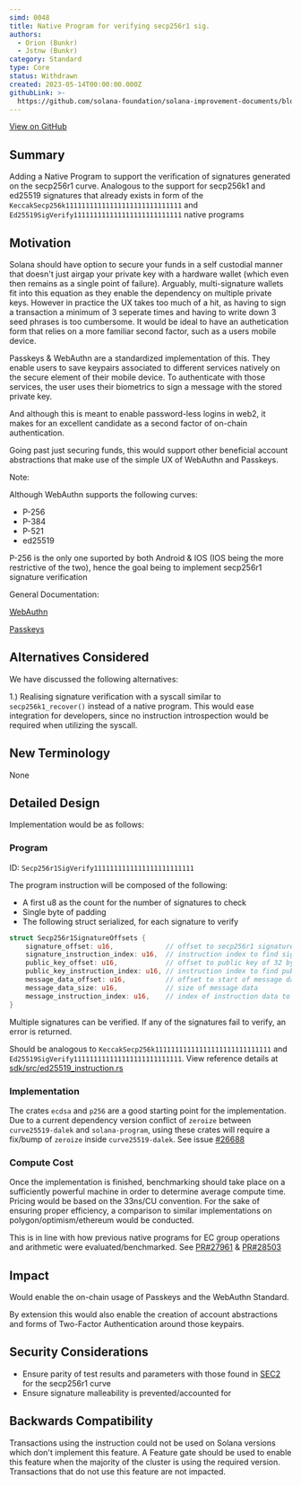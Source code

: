```yaml
---
simd: 0048
title: Native Program for verifying secp256r1 sig.
authors:
  - Orion (Bunkr)
  - Jstnw (Bunkr)
category: Standard
type: Core
status: Withdrawn
created: 2023-05-14T00:00:00.000Z
githubLink: >-
  https://github.com/solana-foundation/solana-improvement-documents/blob/main/proposals/0048-native-program-for-secp256r1-sigverify.md
---
```

[View on GitHub](https://github.com/solana-foundation/solana-improvement-documents/blob/main/proposals/0048-native-program-for-secp256r1-sigverify.md)


## Summary

Adding a Native Program to support the verification of signatures
generated on the secp256r1 curve.
Analogous to the support for secp256k1 and ed25519 signatures that already
exists in form of
the `KeccakSecp256k11111111111111111111111111111` and
`Ed25519SigVerify111111111111111111111111111`
native programs

## Motivation

Solana should have option to secure your funds in a self custodial manner that
doesn't just airgap your private key with a hardware wallet (which even then
remains as a single point of failure). Arguably, multi-signature wallets fit
into this equation as they enable the dependency on multiple private keys.
However in practice the UX takes too much of a hit, as having to sign a
transaction a minimum of 3 seperate times and having to write down 3 seed
phrases is too cumbersome. It would be ideal to have an authetication form that
relies on a more familiar second factor, such as a users mobile device.

Passkeys & WebAuthn are a standardized implementation of this. They enable users
to save keypairs associated to different services natively on the secure
element of their mobile device. To authenticate with those services, the user
uses their biometrics to sign a message with the stored private key.

And although this is meant to enable password-less logins in web2, it makes for
an excellent candidate as a second factor of on-chain authentication.

Going past just securing funds, this would support other beneficial account
abstractions that make use of the simple UX of WebAuthn and Passkeys.

Note:

Although WebAuthn supports the following curves:

- P-256
- P-384
- P-521
- ed25519

P-256 is the only one suported by both Android & IOS (IOS being the more
restrictive of the two), hence the goal being to implement secp256r1 signature
verification

General Documentation:

[WebAuthn](https://webauthn.io/)

[Passkeys](https://fidoalliance.org/passkeys/)

## Alternatives Considered

We have discussed the following alternatives:

1.) Realising signature verification with a syscall similar
to `secp256k1_recover()` instead of a native program. This would ease
integration for developers, since no instruction introspection would be
required when utilizing the syscall.

## New Terminology

None

## Detailed Design

Implementation would be as follows:

### Program

ID: `Secp256r1SigVerify1111111111111111111111111`

The program instruction will be composed of the following:

- A first u8 as the count for the number of signatures to check
- Single byte of padding
- The following struct serialized, for each signature to verify


```rust
struct Secp256r1SignatureOffsets {
    signature_offset: u16,             // offset to secp256r1 signature of 64 bytes
    signature_instruction_index: u16,  // instruction index to find signature
    public_key_offset: u16,            // offset to public key of 32 bytes
    public_key_instruction_index: u16, // instruction index to find public key
    message_data_offset: u16,          // offset to start of message data
    message_data_size: u16,            // size of message data
    message_instruction_index: u16,    // index of instruction data to get msg data
}
```

Multiple signatures can be verified. If any of the signatures fail to verify,
an error is returned.

Should be analogous to `KeccakSecp256k11111111111111111111111111111`
and `Ed25519SigVerify111111111111111111111111111`.
View reference details at [sdk/src/ed25519_instruction.rs](https://github.com/solana-labs/solana/blob/master/sdk/src/ed25519_instruction.rs)

### Implementation

The crates `ecdsa` and `p256` are a good starting point for the implementation.
Due to a current dependency version conflict of `zeroize` between
`curve25519-dalek` and `solana-program`, using these crates will require a
fix/bump of `zeroize` inside `curve25519-dalek`. See issue [#26688](https://github.com/solana-labs/solana/issues/26688)

### Compute Cost

Once the implementation is finished, benchmarking should take place on a
sufficiently powerful machine in order to determine average compute time.
Pricing would be based on the 33ns/CU convention. For
the sake of ensuring proper efficiency, a comparison to similar implementations
on polygon/optimism/ethereum would be conducted.

This is in line with how previous native programs for EC group operations and
arithmetic were evaluated/benchmarked.
See [PR#27961](https://github.com/solana-labs/solana/pull/27961) & [PR#28503](https://github.com/solana-labs/solana/pull/28503)

## Impact

Would enable the on-chain usage of Passkeys and the WebAuthn Standard.

By extension this would also enable the creation of account abstractions and
forms of Two-Factor Authentication around those keypairs.

## Security Considerations

- Ensure parity of test results and parameters with those found in
  [SEC2](https://www.secg.org/sec2-v2.pdf) for the secp256r1 curve
- Ensure signature malleability is prevented/accounted for

## Backwards Compatibility

Transactions using the instruction could not be used on Solana versions which don't
implement this feature. A Feature gate should be used to enable this feature
when the majority of the cluster is using the required version. Transactions
that do not use this feature are not impacted.
